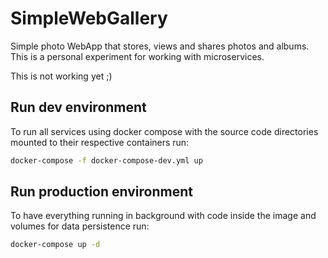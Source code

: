 # SimpleWebGallery
Simple photo WebApp that stores, views and shares photos and albums. This is a personal experiment for working with microservices.

This is not working yet ;)

## Run dev environment
To run all services using docker compose with the source code directories mounted to their respective containers run:

```bash
docker-compose -f docker-compose-dev.yml up
```

## Run production environment
To have everything running in background with code inside the image and volumes for data persistence run:

```bash
docker-compose up -d
```
